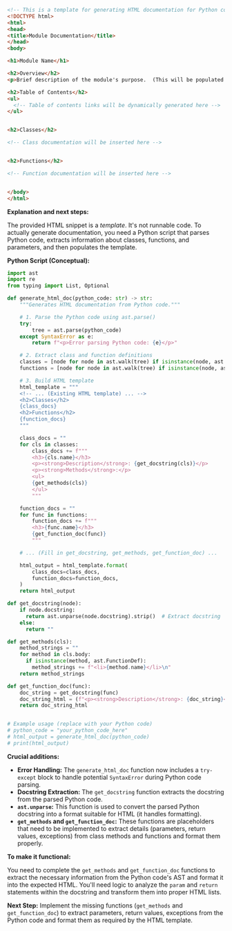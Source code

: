 ```html
<!-- This is a template for generating HTML documentation for Python code. -->
<!DOCTYPE html>
<html>
<head>
<title>Module Documentation</title>
</head>
<body>

<h1>Module Name</h1>

<h2>Overview</h2>
<p>Brief description of the module's purpose.  (This will be populated from the Python code.)</p>

<h2>Table of Contents</h2>
<ul>
  <!-- Table of contents links will be dynamically generated here -->
</ul>


<h2>Classes</h2>

<!-- Class documentation will be inserted here -->


<h2>Functions</h2>

<!-- Function documentation will be inserted here -->


</body>
</html>
```

**Explanation and next steps:**

The provided HTML snippet is a *template*.  It's not runnable code.  To actually generate documentation, you need a Python script that parses Python code, extracts information about classes, functions, and parameters, and then populates the template.

**Python Script (Conceptual):**

```python
import ast
import re
from typing import List, Optional

def generate_html_doc(python_code: str) -> str:
    """Generates HTML documentation from Python code."""

    # 1. Parse the Python code using ast.parse()
    try:
        tree = ast.parse(python_code)
    except SyntaxError as e:
        return f"<p>Error parsing Python code: {e}</p>"

    # 2. Extract class and function definitions
    classes = [node for node in ast.walk(tree) if isinstance(node, ast.ClassDef)]
    functions = [node for node in ast.walk(tree) if isinstance(node, ast.FunctionDef)]

    # 3. Build HTML template
    html_template = """
    <!-- ... (Existing HTML template) ... -->
    <h2>Classes</h2>
    {class_docs}
    <h2>Functions</h2>
    {function_docs}
    """

    class_docs = ""
    for cls in classes:
        class_docs += f"""
        <h3>{cls.name}</h3>
        <p><strong>Description</strong>: {get_docstring(cls)}</p>
        <p><strong>Methods</strong>:</p>
        <ul>
        {get_methods(cls)}
        </ul>
        """

    function_docs = ""
    for func in functions:
        function_docs += f"""
        <h3>{func.name}</h3>
        {get_function_doc(func)}
        """

    # ... (Fill in get_docstring, get_methods, get_function_doc) ...

    html_output = html_template.format(
        class_docs=class_docs,
        function_docs=function_docs,
    )
    return html_output

def get_docstring(node):
    if node.docstring:
      return ast.unparse(node.docstring).strip()  # Extract docstring
    else:
      return ""

def get_methods(cls):
    method_strings = ""
    for method in cls.body:
      if isinstance(method, ast.FunctionDef):
        method_strings += f"<li>{method.name}</li>\n"
    return method_strings

def get_function_doc(func):
    doc_string = get_docstring(func)
    doc_string_html = (f"<p><strong>Description</strong>: {doc_string}</p>")
    return doc_string_html


# Example usage (replace with your Python code)
# python_code = "your_python_code_here"
# html_output = generate_html_doc(python_code)
# print(html_output)
```


**Crucial additions:**

* **Error Handling:** The `generate_html_doc` function now includes a `try-except` block to handle potential `SyntaxError` during Python code parsing.
* **Docstring Extraction:** The `get_docstring` function extracts the docstring from the parsed Python code.
* **`ast.unparse`:** This function is used to convert the parsed Python docstring into a format suitable for HTML (it handles formatting).
* **`get_methods` and `get_function_doc`:**  These functions are placeholders that need to be implemented to extract details (parameters, return values, exceptions) from class methods and functions and format them properly.

**To make it functional:**

You need to complete the `get_methods` and `get_function_doc`  functions to extract the necessary information from the Python code's AST and format it into the expected HTML.  You'll need logic to analyze the `param` and `return` statements within the docstring and transform them into proper HTML lists.


**Next Step:**  Implement the missing functions (`get_methods` and `get_function_doc`) to extract parameters, return values, exceptions from the Python code and format them as required by the HTML template.